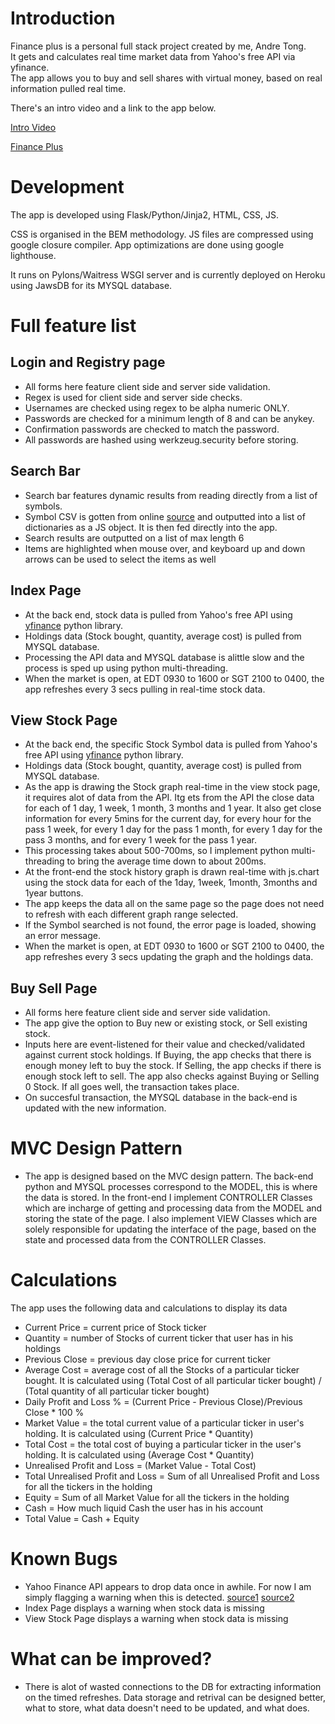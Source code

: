 # Introduction

Finance plus is a personal full stack project created by me, Andre Tong.  
It gets and calculates real time market data from Yahoo's free API via yfinance.  
The app allows you to buy and sell shares with virtual money, based on real information pulled real time.  

There's an intro video and a link to the app below.

[Intro Video](https://youtu.be/QBfx-Er88Kk)

[Finance Plus](https://financeplus-cfec3ff5d154.herokuapp.com/landing)

# Development
The app is developed using Flask/Python/Jinja2, HTML, CSS, JS.

CSS is organised in the BEM methodology.
JS files are compressed using google closure compiler.
App optimizations are done using google lighthouse.

It runs on Pylons/Waitress WSGI server and is currently deployed on Heroku using JawsDB for its MYSQL database.

# Full feature list

## Login and Registry page
- All forms here feature client side and server side validation.
- Regex is used for client side and server side checks.
- Usernames are checked using regex to be alpha numeric ONLY.
- Passwords are checked for a minimum length of 8 and can be anykey.
- Confirmation passwords are checked to match the password.
- All passwords are hashed using werkzeug.security before storing.

## Search Bar
- Search bar features dynamic results from reading directly from a list of symbols.
- Symbol CSV is gotten from online [source](https://stockanalysis.com/stocks/) and outputted into a list of dictionaries as a JS object. It is then fed directly into the app.
- Search results are outputted on a list of max length 6
- Items are highlighted when mouse over, and keyboard up and down arrows can be used to select the items as well

## Index Page
- At the back end, stock data is pulled from Yahoo's free API using [yfinance](https://pypi.org/project/yfinance/) python library.
- Holdings data (Stock bought, quantity, average cost) is pulled from MYSQL database.
- Processing the API data and MYSQL database is alittle slow and the process is sped up using python multi-threading.
- When the market is open, at EDT 0930 to 1600 or SGT 2100 to 0400, the app refreshes every 3 secs pulling in real-time stock data.

## View Stock Page
- At the back end, the specific Stock Symbol data is pulled from Yahoo's free API using [yfinance](https://pypi.org/project/yfinance/) python library.
- Holdings data (Stock bought, quantity, average cost) is pulled from MYSQL database.
- As the app is drawing the Stock graph real-time in the view stock page, it requires alot of data from the API. Itg ets from the API the close data for each of 1 day,
1 week, 1 month, 3 months and 1 year. It also get close information for every 5mins for the current day, for every hour for the pass 1 week, for every 1 day for the pass 1 month,
for every 1 day for the pass 3 months, and for every 1 week for the pass 1 year.
- This processing takes about 500-700ms, so I implement python multi-threading to bring the average time down to about 200ms.
- At the front-end the stock history graph is drawn real-time with js.chart using the stock data for each of the 1day, 1week, 1month, 3months and 1year buttons.
- The app keeps the data all on the same page so the page does not need to refresh with each different graph range selected.
- If the Symbol searched is not found, the error page is loaded, showing an error message.
- When the market is open, at EDT 0930 to 1600 or SGT 2100 to 0400, the app refreshes every 3 secs updating the graph and the holdings data.

## Buy Sell Page
- All forms here feature client side and server side validation.
- The app give the option to Buy new or existing stock, or Sell existing stock.
- Inputs here are event-listened for their value and checked/validated against current stock holdings. If Buying, the app checks that there is enough money left to buy the stock.
If Selling, the app checks if there is enough stock left to sell. The app also checks against Buying or Selling 0 Stock. If all goes well, the transaction takes place.
- On succesful transaction, the MYSQL database in the back-end is updated with the new information.

# MVC Design Pattern
- The app is designed based on the MVC design pattern. The back-end python and MYSQL processes correspond to the MODEL, this is where the data is stored.
In the front-end I implement CONTROLLER Classes which are incharge of getting and processing data from the MODEL and storing the state of the page.
I also implement VIEW Classes which are solely responsible for updating the interface of the page, based on the state and processed data from the CONTROLLER Classes.

# Calculations
The app uses the following data and calculations to display its data
- Current Price = current price of Stock ticker
- Quantity = number of Stocks of current ticker that user has in his holdings
- Previous Close = previous day close price for current ticker
- Average Cost = average cost of all the Stocks of a particular ticker bought. It is calculated using (Total Cost of all particular ticker bought) / (Total quantity of all particular ticker bought)
- Daily Profit and Loss % = (Current Price - Previous Close)/Previous Close * 100 %
- Market Value = the total current value of a particular ticker in user's holding. It is calculated using (Current Price * Quantity)
- Total Cost = the total cost of buying a particular ticker in the user's holding. It is calculated using (Average Cost * Quantity)
- Unrealised Profit and Loss = (Market Value - Total Cost)
- Total Unrealised Profit and Loss = Sum of all Unrealised Profit and Loss for all the tickers in the holding
- Equity = Sum of all Market Value for all the tickers in the holding
- Cash = How much liquid Cash the user has in his account
- Total Value = Cash + Equity

# Known Bugs
- Yahoo Finance API appears to drop data once in awhile. For now I am simply flagging a warning when this is detected. [source1](https://stackoverflow.com/questions/40111621/yahoo-finance-api-missing-data-for-certain-days) [source2](https://www.reddit.com/r/algotrading/comments/wzimgy/anyone_else_seeing_massive_chunks_of_data_missing/)
- Index Page displays a warning when stock data is missing
- View Stock Page displays a warning when stock data is missing

# What can be improved?
- There is alot of wasted connections to the DB for extracting information on the timed refreshes. Data storage and retrival can be designed better, what to store, what data doesn't need to be updated, and what does.
